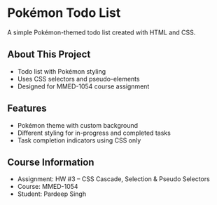 # Pokémon Todo List

A simple Pokémon-themed todo list created with HTML and CSS.

## About This Project
- Todo list with Pokémon styling
- Uses CSS selectors and pseudo-elements
- Designed for MMED-1054 course assignment

## Features
- Pokémon theme with custom background
- Different styling for in-progress and completed tasks
- Task completion indicators using CSS only

## Course Information
- Assignment: HW #3 – CSS Cascade, Selection & Pseudo Selectors
- Course: MMED-1054
- Student: Pardeep Singh
